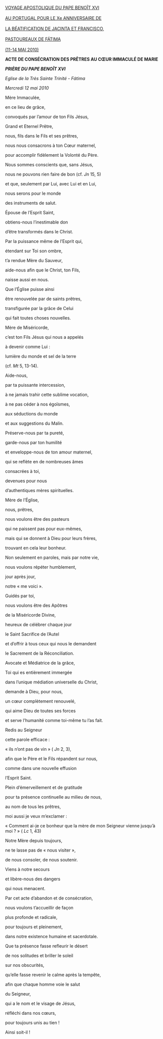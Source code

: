 [VOYAGE APOSTOLIQUE DU PAPE BENOÎT XVI \
\
AU PORTUGAL POUR LE Xe ANNIVERSAIRE DE \
\
LA BÉATIFICATION DE JACINTA ET FRANCISCO,\
\
PASTOUREAUX DE FÁTIMA\
\
(11-14 MAI 2010)](http://w2.vatican.va/content/benedict-xvi/fr/travels/2010/outside/documents/portogallo.html)

**ACTE DE CONSÉCRATION DES PRÊTRES AU CŒUR IMMACULÉ DE MARIE**

***PRIÈRE DU PAPE BENOÎT XVI***

*Eglise de la Très Sainte Trinité - Fátima*

*Mercredi 12 mai 2010*

Mère Immaculée,

en ce lieu de grâce,

convoqués par l’amour de ton Fils Jésus,

Grand et Eternel Prêtre,

nous, fils dans le Fils et ses prêtres,

nous nous consacrons à ton Cœur maternel,

pour accomplir fidèlement la Volonté du Père.

Nous sommes conscients que, sans Jésus,

nous ne pouvons rien faire de bon (cf. *Jn* 15, 5)

et que, seulement par Lui, avec Lui et en Lui,

nous serons pour le monde

des instruments de salut.

Épouse de l’Esprit Saint,

obtiens-nous l’inestimable don

d’être transformés dans le Christ.

Par la puissance même de l’Esprit qui,

étendant sur Toi son ombre,

t’a rendue Mère du Sauveur,

aide-nous afin que le Christ, ton Fils,

naisse aussi en nous.

Que l’Église puisse ainsi

être renouvelée par de saints prêtres,

transfigurée par la grâce de Celui

qui fait toutes choses nouvelles.

Mère de Miséricorde,

c’est ton Fils Jésus qui nous a appelés

à devenir comme Lui :

lumière du monde et sel de la terre

(cf. *Mt* 5, 13-14).

Aide-nous,

par ta puissante intercession,

à ne jamais trahir cette sublime vocation,

à ne pas céder à nos égoïsmes,

aux séductions du monde

et aux suggestions du Malin.

Préserve-nous par ta pureté,

garde-nous par ton humilité

et enveloppe-nous de ton amour maternel,

qui se reflète en de nombreuses âmes

consacrées à toi,

devenues pour nous

d’authentiques mères spirituelles.

Mère de l’Église,

nous, prêtres,

nous voulons être des pasteurs

qui ne paissent pas pour eux-mêmes,

mais qui se donnent à Dieu pour leurs frères,

trouvant en cela leur bonheur.

Non seulement en paroles, mais par notre vie,

nous voulons répéter humblement,

jour après jour,

notre « me voici ».

Guidés par toi,

nous voulons être des Apôtres

de la Miséricorde Divine,

heureux de célébrer chaque jour

le Saint Sacrifice de l’Autel

et d’offrir à tous ceux qui nous le demandent

le Sacrement de la Réconciliation.

Avocate et Médiatrice de la grâce,

Toi qui es entièrement immergée

dans l’unique médiation universelle du Christ,

demande à Dieu, pour nous,

un cœur complètement renouvelé,

qui aime Dieu de toutes ses forces

et serve l’humanité comme toi-même tu l’as fait.

Redis au Seigneur

cette parole efficace :

« ils n’ont pas de vin » ( *Jn* 2, 3),

afin que le Père et le Fils répandent sur nous,

comme dans une nouvelle effusion

l’Esprit Saint.

Plein d’émerveillement et de gratitude

pour ta présence continuelle au milieu de nous,

au nom de tous les prêtres,

moi aussi je veux m’exclamer :

« Comment ai-je ce bonheur que la mère de mon Seigneur vienne jusqu’à moi ? » ( *Lc* 1, 43)

Notre Mère depuis toujours,

ne te lasse pas de « nous visiter »,

de nous consoler, de nous soutenir.

Viens à notre secours

et libère-nous des dangers

qui nous menacent.

Par cet acte d’abandon et de consécration,

nous voulons t’accueillir de façon

plus profonde et radicale,

pour toujours et pleinement,

dans notre existence humaine et sacerdotale.

Que ta présence fasse refleurir le désert

de nos solitudes et briller le soleil

sur nos obscurités,

qu’elle fasse revenir le calme après la tempête,

afin que chaque homme voie le salut

du Seigneur,

qui a le nom et le visage de Jésus,

réfléchi dans nos cœurs,

pour toujours unis au tien !

Ainsi soit-il !